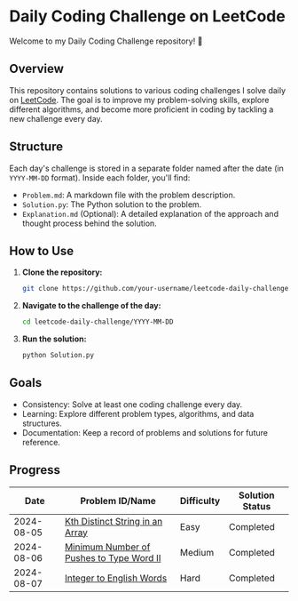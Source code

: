 # Daily Coding Challenge on LeetCode

Welcome to my Daily Coding Challenge repository! 🎯

## Overview

This repository contains solutions to various coding challenges I solve daily on [LeetCode](https://leetcode.com/). The goal is to improve my problem-solving skills, explore different algorithms, and become more proficient in coding by tackling a new challenge every day.

## Structure

Each day's challenge is stored in a separate folder named after the date (in `YYYY-MM-DD` format). Inside each folder, you'll find:

- `Problem.md`: A markdown file with the problem description.
- `Solution.py`: The Python solution to the problem.
- `Explanation.md` (Optional): A detailed explanation of the approach and thought process behind the solution.

## How to Use

1. **Clone the repository:**
   ```bash
   git clone https://github.com/your-username/leetcode-daily-challenge.git

2. **Navigate to the challenge of the day:**
    ```bash
    cd leetcode-daily-challenge/YYYY-MM-DD

3. **Run the solution:**
    ```bash
    python Solution.py

## Goals

- Consistency: Solve at least one coding challenge every day.
- Learning: Explore different problem types, algorithms, and data structures.
- Documentation: Keep a record of problems and solutions for future reference.

## Progress

| Date       | Problem ID/Name                  | Difficulty | Solution Status |
|------------|----------------------------------|------------|-----------------|
| 2024-08-05 | [Kth Distinct String in an Array](https://leetcode.com/problems/kth-distinct-string-in-an-array/description/?envType=daily-question&envId=2024-08-05) | Easy       | Completed       |
| 2024-08-06 | [Minimum Number of Pushes to Type Word II](https://leetcode.com/problems/minimum-number-of-pushes-to-type-word-ii/?envType=daily-question&envId=2024-08-05) | Medium    | Completed       |
| 2024-08-07 | [Integer to English Words](https://leetcode.com/problems/integer-to-english-words/?envType=daily-question&envId=2024-08-05)| Hard | Completed |
